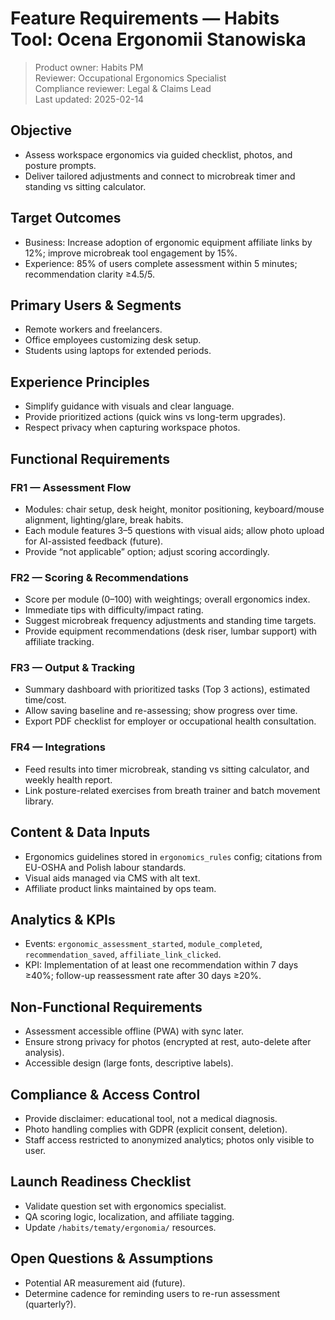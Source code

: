 # Feature Requirements — Habits Tool: Ocena Ergonomii Stanowiska

> Product owner: Habits PM  
> Reviewer: Occupational Ergonomics Specialist  
> Compliance reviewer: Legal & Claims Lead  
> Last updated: 2025-02-14

## Objective
- Assess workspace ergonomics via guided checklist, photos, and posture prompts.
- Deliver tailored adjustments and connect to microbreak timer and standing vs sitting calculator.

## Target Outcomes
- Business: Increase adoption of ergonomic equipment affiliate links by 12%; improve microbreak tool engagement by 15%.
- Experience: 85% of users complete assessment within 5 minutes; recommendation clarity ≥4.5/5.

## Primary Users & Segments
- Remote workers and freelancers.
- Office employees customizing desk setup.
- Students using laptops for extended periods.

## Experience Principles
- Simplify guidance with visuals and clear language.
- Provide prioritized actions (quick wins vs long-term upgrades).
- Respect privacy when capturing workspace photos.

## Functional Requirements

### FR1 — Assessment Flow
- Modules: chair setup, desk height, monitor positioning, keyboard/mouse alignment, lighting/glare, break habits.
- Each module features 3–5 questions with visual aids; allow photo upload for AI-assisted feedback (future).
- Provide “not applicable” option; adjust scoring accordingly.

### FR2 — Scoring & Recommendations
- Score per module (0–100) with weightings; overall ergonomics index.
- Immediate tips with difficulty/impact rating.
- Suggest microbreak frequency adjustments and standing time targets.
- Provide equipment recommendations (desk riser, lumbar support) with affiliate tracking.

### FR3 — Output & Tracking
- Summary dashboard with prioritized tasks (Top 3 actions), estimated time/cost.
- Allow saving baseline and re-assessing; show progress over time.
- Export PDF checklist for employer or occupational health consultation.

### FR4 — Integrations
- Feed results into timer microbreak, standing vs sitting calculator, and weekly health report.
- Link posture-related exercises from breath trainer and batch movement library.

## Content & Data Inputs
- Ergonomics guidelines stored in `ergonomics_rules` config; citations from EU-OSHA and Polish labour standards.
- Visual aids managed via CMS with alt text.
- Affiliate product links maintained by ops team.

## Analytics & KPIs
- Events: `ergonomic_assessment_started`, `module_completed`, `recommendation_saved`, `affiliate_link_clicked`.
- KPI: Implementation of at least one recommendation within 7 days ≥40%; follow-up reassessment rate after 30 days ≥20%.

## Non-Functional Requirements
- Assessment accessible offline (PWA) with sync later.
- Ensure strong privacy for photos (encrypted at rest, auto-delete after analysis).
- Accessible design (large fonts, descriptive labels).

## Compliance & Access Control
- Provide disclaimer: educational tool, not a medical diagnosis.
- Photo handling complies with GDPR (explicit consent, deletion).
- Staff access restricted to anonymized analytics; photos only visible to user.

## Launch Readiness Checklist
- Validate question set with ergonomics specialist.
- QA scoring logic, localization, and affiliate tagging.
- Update `/habits/tematy/ergonomia/` resources.

## Open Questions & Assumptions
- Potential AR measurement aid (future).
- Determine cadence for reminding users to re-run assessment (quarterly?).
